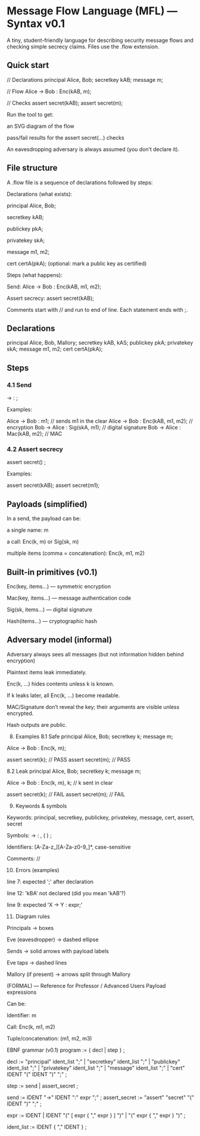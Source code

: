 # Message Flow Language (MFL) — Syntax v0.1

A tiny, student-friendly language for describing security message flows and checking simple secrecy claims.
Files use the .flow extension.

##  Quick start
// Declarations
principal Alice, Bob;
secretkey kAB;
message m;

// Flow
Alice -> Bob : Enc(kAB, m);

// Checks
assert secret(kAB);
assert secret(m);


Run the tool to get:

an SVG diagram of the flow

pass/fail results for the assert secret(…) checks

An eavesdropping adversary is always assumed (you don’t declare it).

## File structure

A .flow file is a sequence of declarations followed by steps:

Declarations (what exists):

principal Alice, Bob;

secretkey kAB;

publickey pkA;

privatekey skA;

message m1, m2;

cert certA(pkA); (optional: mark a public key as certified)

Steps (what happens):

Send: Alice -> Bob : Enc(kAB, m1, m2);

Assert secrecy: assert secret(kAB);

Comments start with // and run to end of line.
Each statement ends with ;.

## Declarations
principal Alice, Bob, Mallory;
secretkey kAB, kAS;
publickey  pkA;
privatekey skA;
message    m1, m2;
cert certA(pkA);

## Steps
### 4.1 Send
<sender> -> <recipient> : <payload> ;


Examples:

Alice -> Bob : m1;                     // sends m1 in the clear
Alice -> Bob : Enc(kAB, m1, m2);       // encryption
Bob   -> Alice : Sig(skA, m1);         // digital signature
Bob   -> Alice : Mac(kAB, m2);         // MAC

### 4.2 Assert secrecy
assert secret(<name>) ;


Examples:

assert secret(kAB);
assert secret(m1);

## Payloads (simplified)

In a send, the payload can be:

a single name: m

a call: Enc(k, m) or Sig(sk, m)

multiple items (comma = concatenation): Enc(k, m1, m2)

## Built-in primitives (v0.1)

Enc(key, items...) — symmetric encryption

Mac(key, items...) — message authentication code

Sig(sk, items...) — digital signature

Hash(items...) — cryptographic hash

## Adversary model (informal)

Adversary always sees all messages (but not information hidden behind encryption)

Plaintext items leak immediately.

Enc(k, …) hides contents unless k is known.

If k leaks later, all Enc(k, …) become readable.

MAC/Signature don’t reveal the key; their arguments are visible unless encrypted.

Hash outputs are public.

8) Examples
8.1 Safe
principal Alice, Bob;
secretkey k; message m;

Alice -> Bob : Enc(k, m);

assert secret(k);   // PASS
assert secret(m);   // PASS

8.2 Leak
principal Alice, Bob;
secretkey k; message m;

Alice -> Bob : Enc(k, m), k;   // k sent in clear

assert secret(k);   // FAIL
assert secret(m);   // FAIL

9) Keywords & symbols

Keywords: principal, secretkey, publickey, privatekey, message, cert, assert, secret

Symbols: -> : , ( ) ;

Identifiers: [A-Za-z_][A-Za-z0-9_]*, case-sensitive

Comments: //

10) Errors (examples)

line 7: expected ';' after declaration

line 12: 'kBA' not declared (did you mean 'kAB'?)

line 9: expected 'X -> Y : expr;'

11) Diagram rules

Principals → boxes

Eve (eavesdropper) → dashed ellipse

Sends → solid arrows with payload labels

Eve taps → dashed lines

Mallory (if present) → arrows split through Mallory

(FORMAL) — Reference for Professor / Advanced Users
Payload expressions

Can be:

Identifier: m

Call: Enc(k, m1, m2)

Tuple/concatenation: (m1, m2, m3)

EBNF grammar (v0.1)
program        := { decl | step } ;

decl           := "principal" ident_list ";"
               | "secretkey" ident_list ";"
               | "publickey" ident_list ";"
               | "privatekey" ident_list ";"
               | "message"   ident_list ";"
               | "cert" IDENT "(" IDENT ")" ";" ;

step           := send | assert_secret ;

send           := IDENT "->" IDENT ":" expr ";" ;
assert_secret  := "assert" "secret" "(" IDENT ")" ";" ;

expr           := IDENT
               | IDENT "(" [ expr { "," expr } ] ")"
               | "(" expr { "," expr } ")" ;

ident_list     := IDENT { "," IDENT } ;